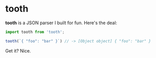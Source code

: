 # tooth

**tooth** is a JSON parser I built for fun. Here's the deal:

```javascript
import tooth from 'tooth';

tooth(`{ "foo": "bar" }`) // -> [Object object] { "foo": "bar" }
```

Get it? Nice.